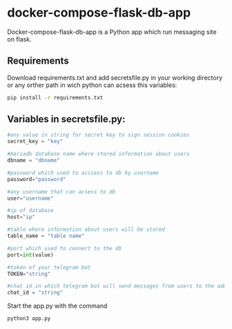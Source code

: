 
# docker-compose-flask-db-app

Docker-compose-flask-db-app is a Python app which run messaging site on flask.

## Requirements
Download requirements.txt and add secretsfile.py in your working directory
or any orther path in wich python can acsess this variables:
```bash
pip install -r requirements.txt
```

## Variables in secretsfile.py:
```python
#any value in string for secret key to sign session cookies
secret_key = "key"

#mariadb database name where stored information about users
dbname = "dbname"

#password which used to accsess to db by username
password="password"

#any username that can acsess to db
user="username"

#ip of database
host="ip"

#table where information about users will be stored
table_name = "table name"

#port which used to connect to the db
port=int(value)

#token of your telegram bot
TOKEN="string"

#chat id in which telegram bot will send messages from users to the administration
chat_id = "string"
```

Start the app.py with the command 
```bash
python3 app.py
```



